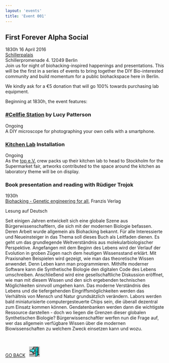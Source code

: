 ```yaml
---
layout: 'events'
title: 'Event 001'
---
```



## First Forever Alpha Social ##
1830h 16 April 2016  
[Schillerpalais](https://www.openstreetmap.org/node/3043349524)  
Schillerpromenade 4. 12049 Berlin  
Join us for night of biohacking-inspired happenings and presentations. This will be the first in a series of events to bring together the DIY Bio-interested community and build momentum for a public biohackspace here in Berlin.

We kindly ask for a €5 donation that will go 100% towards purchasing lab equipment.

Beginning at 1830h, the event features:

### [#Cellfie Station](http://lucypatterson.de/portfolio/cellfie/) by Lucy Patterson ###
Ongoing  
A DIY microscope for photographing your own cells with a smartphone. 

### [Kitchen Lab](http://www.top-ev.de/kitchenlab/) Installation  ###
Ongoing  
As the [top e.V.](http://www.top-ev.de) crew packs up their kitchen lab to head to Stockholm for the Supermarket fair, artworks contributed to the space around the kitchen as laboratory theme will be on display. 

### Book presentation and reading with Rüdiger Trojok ###
1930h  
[Biohacking - Genetic engineering for all](http://www.amazon.de/Biohacking-Gentechnologie-Alle-R%C3%BCdiger-Trojok/dp/3645604200), Franzis Verlag

Lesung auf Deutsch

Seit einigen Jahren entwickelt sich eine globale Szene aus Bürgerwissenschaftlern, die sich mit der modernen Biologie befassen. Deren Arbeit wurde allgemein als Biohacking bekannt. Für alle Interessierte und Neueinsteiger in das Thema soll dieses Buch als Leitfaden dienen. Es geht um das grundlegende Weltverständnis aus molekularbiologischer Perspektive. Angefangen mit dem Beginn des Lebens wird der Verlauf der Evolution in groben Zügen nach dem heutigen Wissensstand erklärt. Mit Praxisnahen Beispielen wird gezeigt, wie man das theoretische Wissen anwendet. Denn Leben kann man programmieren. Mithilfe moderner Software kann die Synthetische Biologie den digitalen Code des Lebens umschreiben. Anschließend wird eine gesellschaftliche Diskussion eröffnet, wie man mit diesem Wissen und den sich ergebenden technischen Möglichkeiten sinnvoll umgehen kann. Das moderne Verständnis des Lebens und die tiefergehenden Eingriffsmöglichkeiten werden das Verhältnis von Mensch und Natur grundsätzlich verändern. Labors werden bald miniaturisierte computergesteuerte Chips sein, die überall dezentral zum Einsatz kommen können. Gendatenbanken werden dann die wichtigste Ressource darstellen - doch wo liegen die Grenzen dieser globalen Synthetischen Biologie? Bürgerwissenschaftler werfen nun die Frage auf, wer das allgemein verfügbare Wissen über die modernen Biowissenschaften zu welchem Zweck einsetzen kann und wozu.

<p><br><br>
<a href="/join">GO BACK</a>&nbsp;&nbsp;&nbsp;<a href="/join"><img src="/images/door.gif"></a>
</p>
